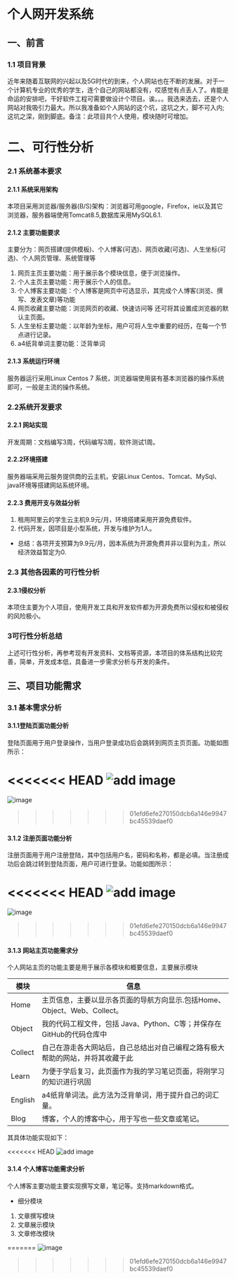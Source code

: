 # 个人网开发系统

## 一、前言

### 1.1 项目背景

近年来随着互联网的兴起以及5G时代的到来，个人网站也在不断的发展。对于一个计算机专业的优秀的学生，连个自己的网站都没有，哎感觉有点丢人了。肯能是命运的安排吧，干好软件工程可需要做设计个项目。诶。。。我选来选去，还是个人网站对我吸引力最大。所以我准备如个人网站的这个坑，这坑之大，脚不可入内;这坑之深，刚到脚底。备注：此项目共个人使用，模块随时可增加。

# 二、可行性分析

### 2.1 系统基本要求

#### 2.1.1 系统采用架构

本项目采用浏览器/服务器(B/S)架构：浏览器可用google，Firefox，ie以及其它浏览器，服务器端使用Tomcat8.5,数据库采用MySQL6.1.

#### 2.1.2 主要功能要求

主要分为：网页搭建(提供模板)、个人博客(可选)、网页收藏(可选)、人生坐标(可选)、个人网页管理、系统管理等

1. 网页主页主要功能：用于展示各个模块信息，便于浏览操作。 
2. 个人主页主要功能：用于展示个人的信息。
3. 个人博客主要功能：个人博客是网页中可选显示，其完成个人博客(浏览、撰写、发表文章)等功能
4. 网页收藏主要功能：浏览网页的收藏、快速访问等 还可将其设置成浏览器的默认主页面。
5. 人生坐标主要功能：以年龄为坐标，用户可将人生中重要的经历，在每一个节点进行记录。
6. a4纸背单词主要功能：泛背单词 
#### 2.1.3 系统运行环境

服务器运行采用Linux Centos 7 系统，浏览器端使用装有基本浏览器的操作系统即可，一般是主流的操作系统。

### 2.2系统开发要求

#### 2.2.1 网站实现

开发周期：文档编写3周，代码编写3周，软件测试1周。

#### 2.2.2环境搭建

服务器端采用云服务提供商的云主机，安装Linux Centos、Tomcat、MySql、java环境等搭建网站系统环境。

#### 2.2.3 费用开支与效益分析

1. 租用阿里云的学生云主机9.9元/月，环境搭建采用开源免费软件。
2. 代码开发，因项目是小型系统，开发与维护为1人。

* 总结：各项开支预算为9.9元/月，因本系统为开源免费并非以营利为主，所以经济效益暂定为0.

### 2.3 其他各因素的可行性分析

#### 2.3.1侵权分析

本项住主要为个人项目，使用开发工具和开发软件都为开源免费所以侵权和被侵权的风险极小。

### 3可行性分析总结

上述可行性分析，再参考现有开发资料、文档等资源，本项目的体系结构比较完善，简单，开发成本低，具备进一步需求分析与开发的条件。

## 三、项目功能需求

### 3.1 基本需求分析

#### 3.1.1登陆页面功能分析

登陆页面用于用户登录操作，当用户登录成功后会跳转到网页主页页面。功能如图所示：

<<<<<<< HEAD
![add image](./maImger/login.png)
=======
![image](./maImger/login.png)
>>>>>>> 01efd6efe270150dcb6a146e9947bc45539daef0

#### 3.1.2 注册页面功能分析

注册页面用于用户注册登陆，其中包括用户名，密码和名称，都是必填。当注册成功后会跳过转到登陆页面，用户可进行登录。功能如图所示：

<<<<<<< HEAD
![add image](./maImger/zuc.png)
=======
![image](./maImger/zuc.png)
>>>>>>> 01efd6efe270150dcb6a146e9947bc45539daef0

#### 3.1.3 网站主页功能需求分

个人网站主页的功能主要是用于展示各模块和概要信息，主要展示模块

| 模块    | 信息                                                         |
| ------- | ------------------------------------------------------------ |
| Home    | 主页信息，主要以显示各页面的导航方向显示.包括Home、Object、Web、Collect。 |
| Object  | 我的代码工程文件，包括 Java、Python、C等；并保存在GitHub的代码仓库中 |
| Collect | 自己在游走各大网站后，自己总结出对自己编程之路有极大帮助的网站，并将其收藏于此 |
| Learn   | 为便于学后复习，此页面作为我的学习笔记页面，将刚学习的知识进行巩固 |
| English | a4纸背单词法。此方法为泛背单词，用于提升自己的词汇量。       |
| Blog    | 博客，个人的博客中心，用于写也一些文章或笔记。               |

其具体功能实现如下：

<<<<<<< HEAD
![add image](./maImger/web.png)

#### 3.1.4 个人博客功能需求分析
个人博客主要功能主要实现撰写文章，笔记等。支持markdown格式。
* 细分模块
1. 文章撰写模块
2. 文章展示模块
3. 文章修改模块

=======
![image](./maImger/web.png)
>>>>>>> 01efd6efe270150dcb6a146e9947bc45539daef0

